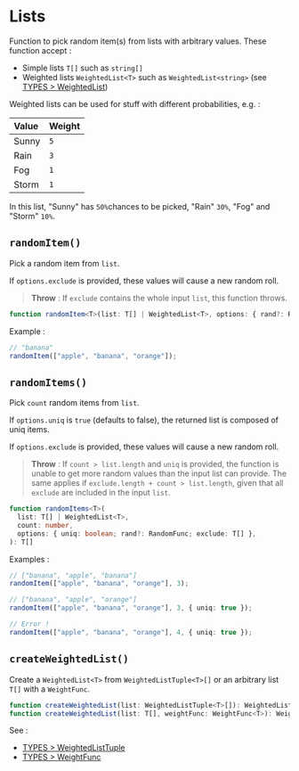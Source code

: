 # Lists

Function to pick random item(s) from lists with arbitrary values. These function accept :

- Simple lists `T[]` such as `string[]`
- Weighted lists `WeightedList<T>` such as `WeightedList<string>` (see [TYPES > WeightedList](TYPES.md#WeightedList))

Weighted lists can be used for stuff with different probabilities, e.g. :

| Value | Weight |
| :---- | :----- |
| Sunny | `5`    |
| Rain  | `3`    |
| Fog   | `1`    |
| Storm | `1`    |

In this list, "Sunny" has `50%`chances to be picked, "Rain" `30%`, "Fog" and "Storm" `10%`.

## `randomItem()`

Pick a random item from `list`.

If `options.exclude` is provided, these values will cause a new random roll.

> **Throw** : If `exclude` contains the whole input `list`, this function throws.

```typescript
function randomItem<T>(list: T[] | WeightedList<T>, options: { rand?: RandomFunc, exclude: T[] }): T
```

Example :

```typescript
// "banana"
randomItem(["apple", "banana", "orange"]); 
```

## `randomItems()`

Pick `count` random items from `list`. 

If `options.uniq` is `true` (defaults to false), the returned list is composed of uniq items. 

If `options.exclude` is provided, these values will cause a new random roll.

> **Throw** : If `count > list.length` and `uniq` is provided, the function is unable to get more random values than the input list can provide. The same applies if `exclude.length + count > list.length`, given that all `exclude` are included in the input `list`.

```typescript
function randomItems<T>(
  list: T[] | WeightedList<T>, 
  count: number, 
  options: { uniq: boolean; rand?: RandomFunc; exclude: T[] }, 
): T[]
```

Examples :

```typescript
// ["banana", "apple", "banana"]
randomItem(["apple", "banana", "orange"], 3); 

// ["banana", "apple", "orange"]
randomItem(["apple", "banana", "orange"], 3, { uniq: true });

// Error !
randomItem(["apple", "banana", "orange"], 4, { uniq: true });
```

## `createWeightedList()`

Create a `WeightedList<T>` from `WeightedListTuple<T>[]` or an arbitrary list `T[]` with a `WeightFunc`.

```typescript
function createWeightedList(list: WeightedListTuple<T>[]): WeightedList<T>;
function createWeightedList(list: T[], weightFunc: WeightFunc<T>): WeightedList<T>;
```

See : 

- [TYPES > WeightedListTuple](TYPES.md#WeightedListTuple)
- [TYPES > WeightFunc](TYPES.md#WeightFunc)

